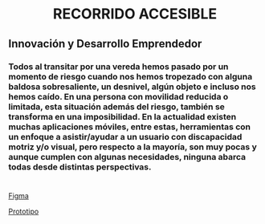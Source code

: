 <h1 align="center">
  <p>
    RECORRIDO ACCESIBLE
  </p>
</h1>

<h2>
  <p>Innovación y Desarrollo Emprendedor</p>
</h2>

<h3>
  Todos al transitar por una vereda hemos pasado por un momento de riesgo cuando nos hemos tropezado con alguna baldosa sobresaliente, un desnivel, algún objeto e incluso nos hemos caído.
En una persona con movilidad reducida o limitada, esta situación además del riesgo, también se transforma en una imposibilidad.
En la actualidad existen muchas aplicaciones móviles, entre estas, herramientas con un enfoque a asistir/ayudar a un usuario con discapacidad motriz y/o visual, pero respecto a la mayoría, son muy pocas y aunque cumplen con algunas necesidades, ninguna abarca todas desde distintas perspectivas.  
</h3>

# 
<p><a href="https://www.figma.com/proto/WCTo9yuwVnMtaqHb6x5aqy/recorrido_accesible?node-id=7%3A2&scaling=min-zoom&page-id=0%3A1">Figma</a></p>
<p><a href="https://candid-choux-bb534f.netlify.app/">Prototipo</a></p>
